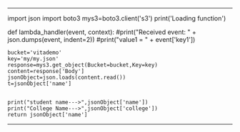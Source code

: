 


--------------------------------------------------------------------------------------
import json
import boto3
mys3=boto3.client('s3')
print('Loading function')


def lambda_handler(event, context):
    #print("Received event: " + json.dumps(event, indent=2))
    #print("value1 = " + event['key1'])
   
    bucket='vitademo'
    key='my/my.json'
    response=mys3.get_object(Bucket=bucket,Key=key)
    content=response['Body']
    jsonObject=json.loads(content.read())
    t=jsonObject['name']
    

    print("student name--->",jsonObject['name'])
    print("College Name--->",jsonObject['college'])
    return jsonObject['name']

-----------------------------------------------------------------------------------
